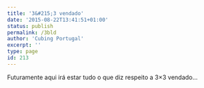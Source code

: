 ```yaml
---
title: '3&#215;3 vendado'
date: '2015-08-22T13:41:51+01:00'
status: publish
permalink: /3bld
author: 'Cubing Portugal'
excerpt: ''
type: page
id: 213
---
```

Futuramente aqui irá estar tudo o que diz respeito a 3×3 vendado…